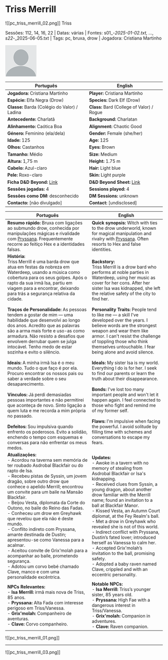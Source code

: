 # Triss Merrill
![[pc_triss_merrill_02.png]]
 Triss

Sessões: 112, 14, 16, 22 | Datas: várias | Fontes: s01_-_2025-01-02.txt, ..., s22_-_2025-06-05.txt | Tags: pc, bruxa, drow | Jogadora: Cristiana Martinho

![Triss](docs/dm/pc/blank.png)

| Português | English |
|-----------|---------|
| **Jogadora:** Cristiana Martinho | **Player:** Cristiana Martinho |
| **Espécie:** Elfa Negra (Drow) | **Species:** Dark Elf (Drow) |
| **Classe:** Barda (Colégio do Valor) / Ladina | **Class:** Bard (College of Valor) / Rogue |
| **Antecedente:** Charlatã | **Background:** Charlatan |
| **Alinhamento:** Caótica Boa | **Alignment:** Chaotic Good |
| **Género:** Feminino (ela/dela) | **Gender:** Female (she/her) |
| **Idade:** 125 | **Age:** 125 |
| **Olhos:** Castanhos | **Eyes:** Brown |
| **Tamanho:** Médio | **Size:** Medium |
| **Altura:** 1,75 m | **Height:** 1.75 m |
| **Cabelo:** Azul-claro | **Hair:** Light blue |
| **Pele:** Roxo-claro | **Skin:** Light purple |
| **Ficha D&D Beyond:** [Link](https://www.dndbeyond.com/characters/140067013) | **D&D Beyond Sheet:** [Link](https://www.dndbeyond.com/characters/140067013) |
| **Sessões jogadas:** 4 | **Sessions played:** 4 |
| **Sessões como DM:** desconhecido | **DM Sessions:** unknown |
| **Contacto:** [não divulgado] | **Contact:** [undisclosed] |

| Português | English |
|-----------|---------|
| **Resumo rápido:** Bruxa com ligações ao submundo drow, conhecida por manipulações mágicas e rivalidade com [Pryssana](pryssana.md). Frequentemente recorre ao feitiço Hex e a identidades falsas. | **Quick synopsis:** Witch with ties to the drow underworld, known for magical manipulation and rivalry with [Pryssana](pryssana.md). Often resorts to Hex and false identities. |
| **História:**<br>Triss Merrill é uma barda drow que atua em festas da nobreza em Waterdeep, usando a música como cobertura para os seus golpes. Após o rapto da sua irmã Isa, partiu em viagem para a encontrar, deixando para trás a segurança relativa da cidade.<br><br>**Traços de Personalidade:** As pessoas tendem a gostar de mim — uma habilidade que desenvolvi ao longo dos anos. Acredito que as palavras são a arma mais forte e uso-as como armadura. Não resisto a desafios que envolvem derrubar quem se julga intocável. Tenho medo de estar sozinha e evito o silêncio.<br><br>**Ideais:** A minha irmã Isa é o meu mundo. Tudo o que faço é por ela. Procuro encontrar os nossos pais ou saber a verdade sobre o seu desaparecimento.<br><br>**Vínculos:** Já perdi demasiadas pessoas importantes e não permitirei que aconteça de novo. Sinto ligação a quem luta e me recorda a mim própria no passado.<br><br>**Defeitos:** Sou impulsiva quando enfrento os poderosos. Evito a solidão, enchendo o tempo com esquemas e conversas para não enfrentar os meus medos. | **Backstory:**<br>Triss Merrill is a drow bard who performs at noble parties in Waterdeep, using her music as cover for her cons. After her sister Isa was kidnapped, she left the relative safety of the city to find her.<br><br>**Personality Traits:** People tend to like me — a skill I've developed over the years. I believe words are the strongest weapon and wear them like armor. I can't resist the challenge of toppling those who think themselves untouchable. I fear being alone and avoid silence.<br><br>**Ideals:** My sister Isa is my world. Everything I do is for her. I seek to find our parents or learn the truth about their disappearance.<br><br>**Bonds:** I've lost too many important people and won't let it happen again. I feel connected to those who fight and remind me of my former self.<br><br>**Flaws:** I'm impulsive when facing the powerful. I avoid solitude by filling time with schemes and conversations to escape my fears. |
| **Atualizações:**<br>- Acordou na taverna sem memória de ter roubado Asdrobal Blackfair ou do rapto de Isa.<br>- Recebeu pistas de Syssin, um jovem dragão, sobre outro drow que conhece o apelido Merrill; encontrou um convite para um baile na Mansão Blackfair.<br>- Beijou Vesta, diplomata da Corte do Outono, no baile do Reino das Fadas.<br>- Conheceu um drow em Greyhawk que revelou que ela não é deste mundo.<br>- Conflito indireto com Pryssana, amante destinada de Dustin; apresentou-se como Vanessa para a acalmar.<br>- Aceitou convite de Grix'molah para a acompanhar ao baile, prometendo segurança.<br>- Adotou um corvo bebé chamado Clave, manco e com uma personalidade excêntrica. | **Updates:**<br>- Awoke in a tavern with no memory of stealing from Asdrobal Blackfair or Isa's kidnapping.<br>- Received clues from Syssin, a young dragon, about another drow familiar with the Merrill name; found an invitation to a ball at Blackfair Manor.<br>- Kissed Vesta, an Autumn Court diplomat, at the Fey Realm's ball.<br>- Met a drow in Greyhawk who revealed she is not of this world.<br>- Indirect conflict with Pryssana, Dustin’s fated lover; introduced herself as Vanessa to calm her.<br>- Accepted Grix'molah’s invitation to the ball, promising safety.<br>- Adopted a baby raven named Clave, crippled and with an eccentric personality. |
| **NPCs Relevantes:**<br>- **Isa Merrill:** irmã mais nova de Triss, 85 anos.<br>- **Pryssana:** Alta Fada com interesse perigoso em Triss/Vanessa.<br>- **Grix'molah:** Companheiro de aventuras.<br>- **Clave:** Corvo companheiro. | **Notable NPCs:**<br>- **Isa Merrill:** Triss’s younger sister, 85 years old.<br>- **Pryssana:** High Fae with a dangerous interest in Triss/Vanessa.<br>- **Grix'molah:** Companion in adventures.<br>- **Clave:** Raven companion. |


![[pc_triss_merrill_01.png]]

---
![[pc_triss_merrill_03.png]]


















